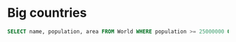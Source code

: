 # Big countries

```sql
SELECT name, population, area FROM World WHERE population >= 25000000 OR area >= 3000000;
```

